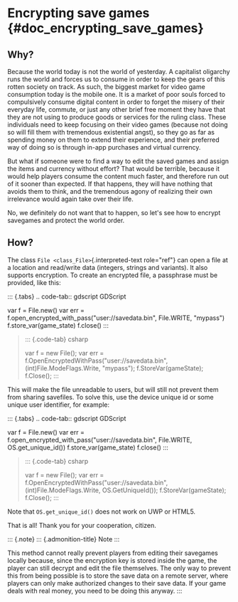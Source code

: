 Encrypting save games {#doc_encrypting_save_games}
=====================

Why?
----

Because the world today is not the world of yesterday. A capitalist
oligarchy runs the world and forces us to consume in order to keep the
gears of this rotten society on track. As such, the biggest market for
video game consumption today is the mobile one. It is a market of poor
souls forced to compulsively consume digital content in order to forget
the misery of their everyday life, commute, or just any other brief free
moment they have that they are not using to produce goods or services
for the ruling class. These individuals need to keep focusing on their
video games (because not doing so will fill them with tremendous
existential angst), so they go as far as spending money on them to
extend their experience, and their preferred way of doing so is through
in-app purchases and virtual currency.

But what if someone were to find a way to edit the saved games and
assign the items and currency without effort? That would be terrible,
because it would help players consume the content much faster, and
therefore run out of it sooner than expected. If that happens, they will
have nothing that avoids them to think, and the tremendous agony of
realizing their own irrelevance would again take over their life.

No, we definitely do not want that to happen, so let\'s see how to
encrypt savegames and protect the world order.

How?
----

The class `File <class_File>`{.interpreted-text role="ref"} can open a
file at a location and read/write data (integers, strings and variants).
It also supports encryption. To create an encrypted file, a passphrase
must be provided, like this:

::: {.tabs}
.. code-tab:: gdscript GDScript

var f = File.new() var err =
f.open\_encrypted\_with\_pass(\"user://savedata.bin\", File.WRITE,
\"mypass\") f.store\_var(game\_state) f.close()
:::

> ::: {.code-tab}
> csharp
>
> var f = new File(); var err =
> f.OpenEncryptedWithPass(\"user://savedata.bin\",
> (int)File.ModeFlags.Write, \"mypass\"); f.StoreVar(gameState);
> f.Close();
> :::

This will make the file unreadable to users, but will still not prevent
them from sharing savefiles. To solve this, use the device unique id or
some unique user identifier, for example:

::: {.tabs}
.. code-tab:: gdscript GDScript

var f = File.new() var err =
f.open\_encrypted\_with\_pass(\"user://savedata.bin\", File.WRITE,
OS.get\_unique\_id()) f.store\_var(game\_state) f.close()
:::

> ::: {.code-tab}
> csharp
>
> var f = new File(); var err =
> f.OpenEncryptedWithPass(\"user://savedata.bin\",
> (int)File.ModeFlags.Write, OS.GetUniqueId()); f.StoreVar(gameState);
> f.Close();
> :::

Note that `OS.get_unique_id()` does not work on UWP or HTML5.

That is all! Thank you for your cooperation, citizen.

::: {.note}
::: {.admonition-title}
Note
:::

This method cannot really prevent players from editing their savegames
locally because, since the encryption key is stored inside the game, the
player can still decrypt and edit the file themselves. The only way to
prevent this from being possible is to store the save data on a remote
server, where players can only make authorized changes to their save
data. If your game deals with real money, you need to be doing this
anyway.
:::
